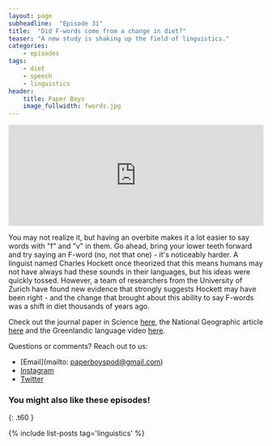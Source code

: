 ```yaml
---
layout: page
subheadline:  "Episode 31"
title:  "Did F-words come from a change in diet?"
teaser: "A new study is shaking up the field of linguistics."
categories:
    - episodes
tags:
    - diet
    - speech
    - linguistics
header:
    title: Paper Boys
    image_fullwidth: fwords.jpg
---
```


<iframe src="https://pinecast.com/player/126d96cd-be88-40bf-9ff0-f50f2f8947af?theme=thick" seamless height="200" style="border:0" class="pinecast-embed" frameborder="0" width="100%"></iframe>

You may not realize it, but having an overbite makes it a lot easier to say words with "f" and "v" in them. Go ahead, bring your lower teeth forward and try saying an F-word (no, not that one) - it's noticeably harder. A linguist named Charles Hockett once theorized that this means humans may not have always had these sounds in their languages, but his ideas were quickly tossed. However, a team of researchers from the University of Zurich have found new evidence that strongly suggests Hockett may have been right - and the change that brought about this ability to say F-words was a shift in diet thousands of years ago. 

Check out the journal paper in Science [here](http://science.sciencemag.org.offcampus.lib.washington.edu/content/363/6432/eaav3218/tab-figures-data), the National Geographic article [here](https://www.nationalgeographic.com/science/2019/03/change-in-diet-may-have-changed-human-language-f-v-agriculture/) and the Greenlandic language video [here](https://www.nationalgeographic.com/science/2019/03/change-in-diet-may-have-changed-human-language-f-v-agriculture/). 

Questions or comments? Reach out to us:
* [Email](mailto: paperboyspod@gmail.com)
* [Instagram](https://www.instagram.com/paperboyspod/)
* [Twitter](https://twitter.com/PaperBoysPod)

### You might also like these episodes!
{: .t60 }

{% include list-posts tag='linguistics' %}
